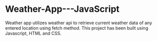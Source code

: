 # Weather-App---JavaScript
Weather app utilizes weather api to retrieve current weather data of  any entered location using fetch method. This project has been built using Javascript, HTML and CSS.
